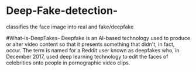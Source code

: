 # Deep-Fake-detection-
classifies the face image into real and fake/deepfake

#What-is-DeepFakes-
Deepfake is an AI-based technology used to produce or alter video content so that it presents something that didn't, in fact, occur. 
The term is named for a Reddit user known as deepfakes who, in December 2017, used deep learning technology to edit the faces of celebrities onto people in pornographic video clips.
